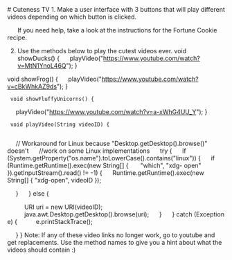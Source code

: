 
 <div id="moduleIndex">
  # Cuteness TV
  1. Make a user interface with 3 buttons that will play different videos depending on which button is clicked. 

      If you need help, take a look at the instructions for the Fortune Cookie recipe. 


  2.  Use the methods below to play the cutest videos ever.
  void showDucks() {
     playVideo("https://www.youtube.com/watch?v=MtN1YnoL46Q");
}

  void showFrog() {
     playVideo("https://www.youtube.com/watch?v=cBkWhkAZ9ds");
}

     void showFluffyUnicorns() {
     playVideo("https://www.youtube.com/watch?v=a-xWhG4UU_Y");
}

     void playVideo(String videoID) {
          
      // Workaround for Linux because "Desktop.getDesktop().browse()" doesn't 
      //work on some Linux implementations 
     try { 
     if (System.getProperty("os.name").toLowerCase().contains("linux")) {
     if (Runtime.getRuntime().exec(new String[] { 
      "which", "xdg- open" }).getInputStream().read() != -1) {
     Runtime.getRuntime().exec(new String[] { "xdg-open", videoID }); 

     }
     } else {


          URI uri = new URI(videoID);
          java.awt.Desktop.getDesktop().browse(uri);
     }
     } catch (Exception e) {
          e.printStackTrace();

     }
	}
  Note: If any of these video links no longer work, go to youtube and get replacements. Use the method names to give you a hint about what the videos should contain :)
 </div>

